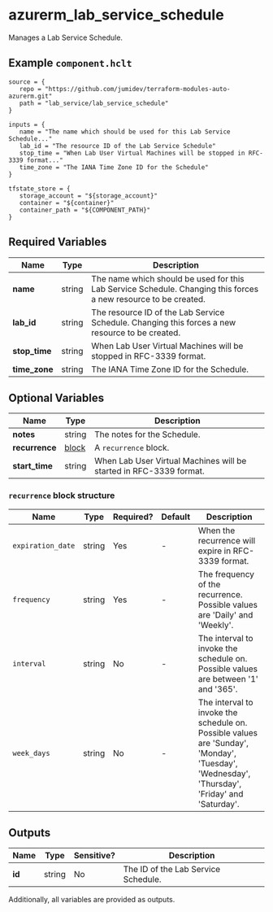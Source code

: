 # azurerm_lab_service_schedule

Manages a Lab Service Schedule.

## Example `component.hclt`

```hcl
source = {
   repo = "https://github.com/jumidev/terraform-modules-auto-azurerm.git"   
   path = "lab_service/lab_service_schedule"   
}

inputs = {
   name = "The name which should be used for this Lab Service Schedule..."   
   lab_id = "The resource ID of the Lab Service Schedule"   
   stop_time = "When Lab User Virtual Machines will be stopped in RFC-3339 format..."   
   time_zone = "The IANA Time Zone ID for the Schedule"   
}

tfstate_store = {
   storage_account = "${storage_account}"   
   container = "${container}"   
   container_path = "${COMPONENT_PATH}"   
}

```

## Required Variables

| Name | Type |  Description |
| ---- | --------- |  ----------- |
| **name** | string |  The name which should be used for this Lab Service Schedule. Changing this forces a new resource to be created. | 
| **lab_id** | string |  The resource ID of the Lab Service Schedule. Changing this forces a new resource to be created. | 
| **stop_time** | string |  When Lab User Virtual Machines will be stopped in RFC-3339 format. | 
| **time_zone** | string |  The IANA Time Zone ID for the Schedule. | 

## Optional Variables

| Name | Type |  Description |
| ---- | --------- |  ----------- |
| **notes** | string |  The notes for the Schedule. | 
| **recurrence** | [block](#recurrence-block-structure) |  A `recurrence` block. | 
| **start_time** | string |  When Lab User Virtual Machines will be started in RFC-3339 format. | 

### `recurrence` block structure

| Name | Type | Required? | Default | Description |
| ---- | ---- | --------- | ------- | ----------- |
| `expiration_date` | string | Yes | - | When the recurrence will expire in RFC-3339 format. |
| `frequency` | string | Yes | - | The frequency of the recurrence. Possible values are 'Daily' and 'Weekly'. |
| `interval` | string | No | - | The interval to invoke the schedule on. Possible values are between '1' and '365'. |
| `week_days` | string | No | - | The interval to invoke the schedule on. Possible values are 'Sunday', 'Monday', 'Tuesday', 'Wednesday', 'Thursday', 'Friday' and 'Saturday'. |



## Outputs

| Name | Type | Sensitive? | Description |
| ---- | ---- | --------- | --------- |
| **id** | string | No  | The ID of the Lab Service Schedule. | 

Additionally, all variables are provided as outputs.
